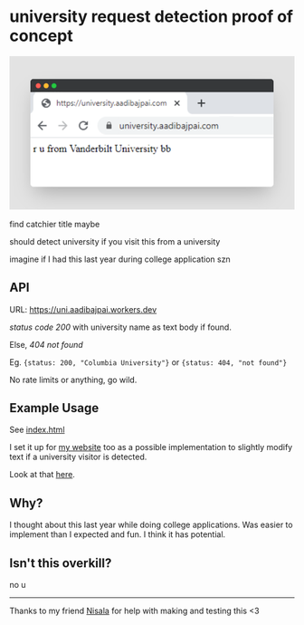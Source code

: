 # university request detection proof of concept

![proof of concept](poc.png)

find catchier title maybe

should detect university if you visit this from a university

imagine if I had this last year during college application szn

## API

URL: https://uni.aadibajpai.workers.dev

*status code 200* with university name as text body if found.

Else, *404 not found*

Eg. `{status: 200, "Columbia University"}` or `{status: 404, "not found"}`

No rate limits or anything, go wild.

## Example Usage

See [index.html](index.html)

I set it up for [my website](https://aadibajpai.com) too as a possible implementation to slightly modify text if
a university visitor is detected. 

Look at that [here](https://github.com/aadibajpai/my-website/blob/7a324aacc98563389bda868867fc17d7d20e1199/index.html#L341-L355).

## Why?

I thought about this last year while doing college applications. Was easier to implement than I expected and fun. 
I think it has potential.

## Isn't this overkill?

no u

---

Thanks to my friend [Nisala](https://github.com/nkalupahana) for help with making and testing this <3
